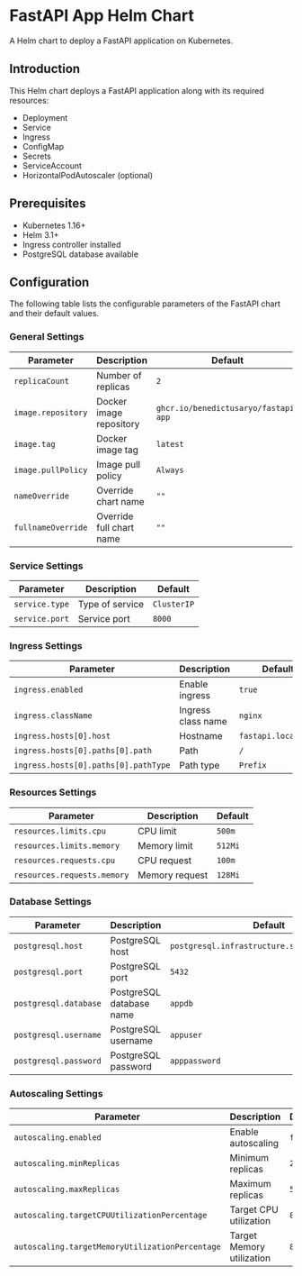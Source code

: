 # FastAPI App Helm Chart

A Helm chart to deploy a FastAPI application on Kubernetes.

## Introduction

This Helm chart deploys a FastAPI application along with its required resources:
- Deployment
- Service
- Ingress
- ConfigMap
- Secrets
- ServiceAccount
- HorizontalPodAutoscaler (optional)

## Prerequisites

- Kubernetes 1.16+
- Helm 3.1+
- Ingress controller installed
- PostgreSQL database available

## Configuration

The following table lists the configurable parameters of the FastAPI chart and their default values.

### General Settings

| Parameter            | Description                       | Default              |
| -------------------- | --------------------------------- | -------------------- |
| `replicaCount`       | Number of replicas                | `2`                  |
| `image.repository`   | Docker image repository           | `ghcr.io/benedictusaryo/fastapi-app` |
| `image.tag`          | Docker image tag                  | `latest`             |
| `image.pullPolicy`   | Image pull policy                 | `Always`             |
| `nameOverride`       | Override chart name               | `""`                 |
| `fullnameOverride`   | Override full chart name          | `""`                 |

### Service Settings

| Parameter        | Description                       | Default       |
| ---------------- | --------------------------------- | ------------- |
| `service.type`   | Type of service                   | `ClusterIP`   |
| `service.port`   | Service port                      | `8000`        |

### Ingress Settings

| Parameter                    | Description                       | Default                      |
| ---------------------------- | --------------------------------- | ---------------------------- |
| `ingress.enabled`            | Enable ingress                    | `true`                       |
| `ingress.className`          | Ingress class name                | `nginx`                      |
| `ingress.hosts[0].host`      | Hostname                          | `fastapi.localhost`          |
| `ingress.hosts[0].paths[0].path` | Path                          | `/`                          |
| `ingress.hosts[0].paths[0].pathType` | Path type                 | `Prefix`                     |

### Resources Settings

| Parameter            | Description                       | Default              |
| -------------------- | --------------------------------- | -------------------- |
| `resources.limits.cpu`      | CPU limit                  | `500m`               |
| `resources.limits.memory`   | Memory limit               | `512Mi`              |
| `resources.requests.cpu`    | CPU request                | `100m`               |
| `resources.requests.memory` | Memory request             | `128Mi`              |

### Database Settings

| Parameter              | Description                       | Default                                   |
| ---------------------- | --------------------------------- | ----------------------------------------- |
| `postgresql.host`      | PostgreSQL host                   | `postgresql.infrastructure.svc.cluster.local` |
| `postgresql.port`      | PostgreSQL port                   | `5432`                                    |
| `postgresql.database`  | PostgreSQL database name          | `appdb`                                   |
| `postgresql.username`  | PostgreSQL username               | `appuser`                                 |
| `postgresql.password`  | PostgreSQL password               | `apppassword`                             |

### Autoscaling Settings

| Parameter                                  | Description                  | Default |
| ------------------------------------------ | ---------------------------- | ------- |
| `autoscaling.enabled`                      | Enable autoscaling           | `false` |
| `autoscaling.minReplicas`                  | Minimum replicas             | `2`     |
| `autoscaling.maxReplicas`                  | Maximum replicas             | `5`     |
| `autoscaling.targetCPUUtilizationPercentage`    | Target CPU utilization | `80`    |
| `autoscaling.targetMemoryUtilizationPercentage` | Target Memory utilization | `80` |
